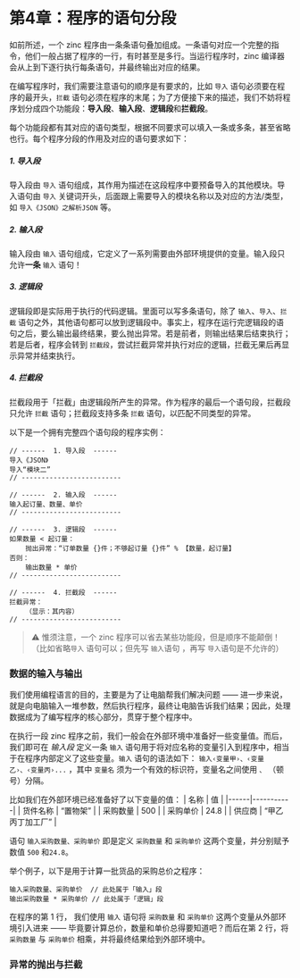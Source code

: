 # 第4章：程序的语句分段

如前所述，一个 zinc 程序由一条条语句叠加组成。一条语句对应一个完整的指令，他们一般占据了程序的一行，有时甚至是多行。当运行程序时，zinc 编译器会从上到下逐行执行每条语句，并最终输出对应的结果。

在编写程序时，我们需要注意语句的顺序是有要求的，比如 `导入` 语句必须要在程序的最开头，`拦截` 语句必须在程序的末尾；为了方便接下来的描述，我们不妨将程序划分成四个功能段：**导入段**、**输入段**、**逻辑段**和**拦截段**。

每个功能段都有其对应的语句类型，根据不同要求可以填入一条或多条，甚至省略也行。每个程序分段的作用及对应的语句要求如下：

##### 1. 导入段
导入段由 `导入` 语句组成，其作用为描述在这段程序中要预备导入的其他模块。导入语句由 `导入` 关键词开头，后面跟上需要导入的模块名称以及对应的方法/类型，如 `导入《JSON》之解析JSON`  等。

##### 2. 输入段
输入段由 `输入` 语句组成，它定义了一系列需要由外部环境提供的变量。输入段只允许**一条** `输入` 语句！

##### 3. 逻辑段
逻辑段即是实际用于执行的代码逻辑。里面可以写多条语句，除了 `输入`、`导入`、`拦截` 语句之外，其他语句都可以放到逻辑段中。事实上，程序在运行完逻辑段的语句之后，要么输出最终结果，要么抛出异常。若是前者，则输出结果后结束执行；若是后者，程序会转到 `拦截段`，尝试拦截异常并执行对应的逻辑，拦截无果后再显示异常并结束执行。

##### 4. 拦截段
拦截段用于「拦截」由逻辑段所产生的异常。作为程序的最后一个语句段，拦截段只允许 `拦截` 语句；拦截段支持多条 `拦截` 语句，以匹配不同类型的异常。

以下是一个拥有完整四个语句段的程序实例：

```zinc
// ------  1. 导入段  ------
导入《JSON》
导入“模块二”
// -------------------------

// ------  2. 输入段  ------
输入起订量、数量、单价
// -------------------------

// ------  3. 逻辑段  ------
如果数量 < 起订量：
    抛出异常：“订单数量 {}件；不够起订量 {}件” % 【数量，起订量】
否则：
	输出数量 * 单价
// -------------------------

// ------  4. 拦截段  ------
拦截异常：
	（显示：其内容）
// -------------------------
```

> ⚠️ 惟须注意，一个 zinc 程序可以省去某些功能段，但是顺序不能颠倒！（比如省略`导入` 语句可以；但先写 `输入`语句 ，再写 `导入`语句是不允许的）

### 数据的输入与输出
我们使用编程语言的目的，主要是为了让电脑帮我们解决问题 —— 进一步来说，就是向电脑输入一堆参数，然后执行程序，最终让电脑告诉我们结果；因此，处理数据成为了编写程序的核心部分，贯穿于整个程序中。

在执行一段 zinc 程序之前，我们一般会在外部环境中准备好一些变量值。而后，我们即可在 *输入段* 定义一条 `输入` 语句用于将对应名称的变量引入到程序中，相当于在程序内部定义了这些变量。`输入` 语句的语法如下： `输入‹变量甲›、‹变量乙›、‹变量丙›...` ，其中 `变量名` 须为一个有效的标识符，变量名之间使用 `、` （顿号）分隔。

比如我们在外部环境已经准备好了以下变量的值：
| 名称   | 值         |
|------|-----------|
| 货件名称 | “置物架”     |
| 采购数量 | 500       |
| 采购单价 | 24.8      |
| 供应商  | “甲乙丙丁加工厂” |

语句  `输入采购数量、采购单价`  即是定义 `采购数量` 和 `采购单价` 这两个变量，并分别赋予数值 `500` 和`24.8`。 


 
举个例子，以下是用于计算一批货品的采购总价之程序：
```zinc
输入采购数量、采购单价  // 此处属于「输入」段
输出采购数量 * 采购单价 // 此处属于「逻辑」段
```

在程序的第 1 行， 我们使用 `输入` 语句将 `采购数量` 和 `采购单价` 这两个变量从外部环境引入进来  —— 毕竟要计算总价，数量和单价总得要知道吧？而后在第 2 行，将 `采购数量` 与 `采购单价` 相乘，并将最终结果给到外部环境中。



### 异常的抛出与拦截
